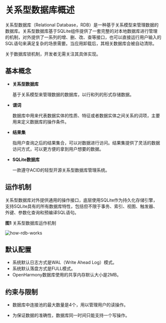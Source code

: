 # 关系型数据库概述

关系型数据库（Relational Database，RDB）是一种基于关系模型来管理数据的数据库。关系型数据库基于SQLite组件提供了一套完整的对本地数据库进行管理的机制，对外提供了一系列的增、删、改、查等接口，也可以直接运行用户输入的SQL语句来满足复杂的场景需要。当应用卸载后，其相关数据库会被自动清除。

关于数据库锁机制，开发者无需关注其具体实现。

## 基本概念

- **关系型数据库**

  基于关系模型来管理数据的数据库，以行和列的形式存储数据。

- **谓词**

  数据库中用来代表数据实体的性质、特征或者数据实体之间关系的词项，主要用来定义数据库的操作条件。

- **结果集**

  指用户查询之后的结果集合，可以对数据进行访问。结果集提供了灵活的数据访问方式，可以更方便的拿到用户想要的数据。

- **SQLite数据库**

  一款遵守ACID的轻型开源关系型数据库管理系统。

## 运作机制

关系型数据库对外提供通用的操作接口，底层使用SQLite作为持久化存储引擎，支持SQLite具有的所有数据库特性，包括但不限于事务、索引、视图、触发器、外键、参数化查询和预编译SQL语句。

**图1** 关系型数据库运作机制

![how-rdb-works](figures/how-rdb-works.png)

## 默认配置

- 系统默认日志方式是WAL（Write Ahead Log）模式。
- 系统默认落盘方式是FULL模式。
- OpenHarmony数据库使用的共享内存默认大小是2MB。

## 约束与限制

- 数据库中连接池的最大数量是4个，用以管理用户的读操作。

- 为保证数据的准确性，数据库同一时间只能支持一个写操作。